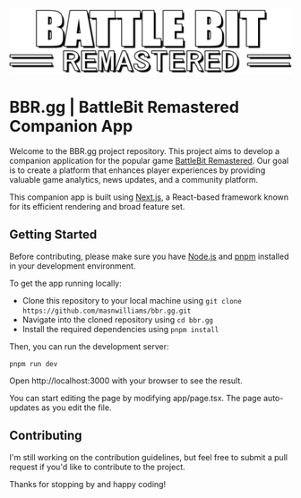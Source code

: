 !['BattleBit Remastered Banner'](./public/bbr_banner.png)

# BBR.gg | BattleBit Remastered Companion App

Welcome to the BBR.gg project repository. This project aims to develop a companion application for the popular game [BattleBit Remastered](https://joinbattlebit.com/). Our goal is to create a platform that enhances player experiences by providing valuable game analytics, news updates, and a community platform.

This companion app is built using [Next.js](https://nextjs.org), a React-based framework known for its efficient rendering and broad feature set.

## Getting Started

Before contributing, please make sure you have [Node.js](https://nodejs.org/en) and [pnpm](https://pnpm.io/) installed in your development environment.

To get the app running locally:

- Clone this repository to your local machine using `git clone https://github.com/masnwilliams/bbr.gg.git`
- Navigate into the cloned repository using `cd bbr.gg`
- Install the required dependencies using `pnpm install`

Then, you can run the development server:

```shell
pnpm run dev
```

Open http://localhost:3000 with your browser to see the result.

You can start editing the page by modifying app/page.tsx. The page auto-updates as you edit the file.

## Contributing

I'm still working on the contribution guidelines, but feel free to submit a pull request if you'd like to contribute to the project.

Thanks for stopping by and happy coding!
